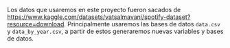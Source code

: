Los datos que usaremos en este proyecto fueron sacados de <https://www.kaggle.com/datasets/vatsalmavani/spotify-dataset?resource=download>. Principalmente usaremos las bases de datos `data.csv` y `data_by_year.csv`, a partir de estos generaremos nuevas variables y bases de datos.
